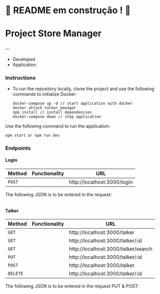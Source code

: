 # :construction: README em construção ! :construction:

# Project Store Manager

#### ...

* Developed 
* Application

### Instructions
* To run the repository locally, clone the project and use the following commands to initialize Docker:
  
  ```
  docker-compose up -d // start application with docker
  docker attach talker_manager
  npm install // install dependencies
  docker-compose down // stop application
  ```

Use the following command to run the application:
  ```
  npm start or npm run dev
  ```

### Endpoints
#### Login

  | Method     | Functionality | URL |
  | ----------- | ----------- | ----------- |
  | `POST`   |   | http://localhost:3000/login |

The following JSON is to be entered in the request:
  ```

  ```

#### Talker

  | Method     | Functionality | URL |
  | ----------- | ----------- | ----------- |
  | `GET`   |  | http://localhost:3000/talker |
  | `GET`   |  | http://localhost:3000/talker/:id |
  | `GET`   |  | http://localhost:3000/talker/search |
  | `PUT`   |  | http://localhost:3000/talker/:id |
  | `POST`   |  | http://localhost:3000/talker |
  | `DELETE`   |  | http://localhost:3000/talker/:id |

The following JSON is to be entered in the request PUT & POST:
  ```

  ```
